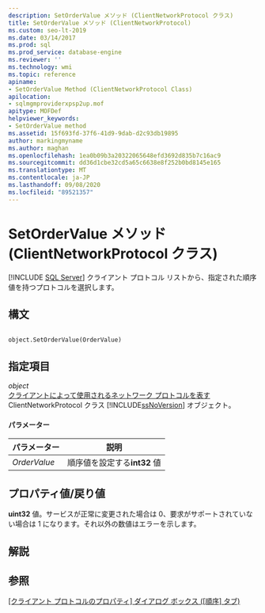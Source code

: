 ```yaml
---
description: SetOrderValue メソッド (ClientNetworkProtocol クラス)
title: SetOrderValue メソッド (ClientNetworkProtocol)
ms.custom: seo-lt-2019
ms.date: 03/14/2017
ms.prod: sql
ms.prod_service: database-engine
ms.reviewer: ''
ms.technology: wmi
ms.topic: reference
apiname:
- SetOrderValue Method (ClientNetworkProtocol Class)
apilocation:
- sqlmgmproviderxpsp2up.mof
apitype: MOFDef
helpviewer_keywords:
- SetOrderValue method
ms.assetid: 15f693fd-37f6-41d9-9dab-d2c93db19895
author: markingmyname
ms.author: maghan
ms.openlocfilehash: 1ea0b09b3a20322065648efd3692d835b7c16ac9
ms.sourcegitcommit: dd36d1cbe32cd5a65c6638e8f252b0bd8145e165
ms.translationtype: MT
ms.contentlocale: ja-JP
ms.lasthandoff: 09/08/2020
ms.locfileid: "89521357"
---
```

# <a name="setordervalue-method-clientnetworkprotocol-class"></a>SetOrderValue メソッド (ClientNetworkProtocol クラス)
[!INCLUDE [SQL Server](../../../includes/applies-to-version/sqlserver.md)]
  クライアント プロトコル リストから、指定された順序値を持つプロトコルを選択します。  
  
## <a name="syntax"></a>構文  
  
```  
  
object.SetOrderValue(OrderValue)  
```  
  
## <a name="parts"></a>指定項目  
 *object*  
 [クライアントによって使用されるネットワーク プロトコルを表す](../../../relational-databases/wmi-provider-configuration-classes/clientnetworkprotocol-class/clientnetworkprotocol-class.md) ClientNetworkProtocol クラス [!INCLUDE[ssNoVersion](../../../includes/ssnoversion-md.md)] オブジェクト。  
  
#### <a name="parameters"></a>パラメーター  
  
|パラメーター|説明|  
|---------------|-----------------|  
|*OrderValue*|順序値を設定する**int32** 値|  
  
## <a name="property-valuereturn-value"></a>プロパティ値/戻り値  
 **uint32** 値。サービスが正常に変更された場合は 0、要求がサポートされていない場合は 1 になります。それ以外の数値はエラーを示します。  
  
## <a name="remarks"></a>解説  
  
## <a name="see-also"></a>参照  
 [[クライアント プロトコルのプロパティ] ダイアログ ボックス ([順序] タブ)](https://technet.microsoft.com/library/ms187884.aspx)  
  
  
